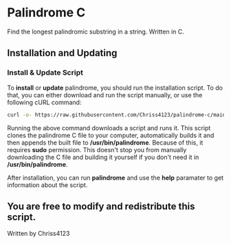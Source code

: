 # Palindrome C

Find the longest palindromic substring in a string. Written in C.

## Installation and Updating
### Install & Update Script

To **install** or **update** palindrome, you should run the installation script. To do that, you can either download and run the script manually, or use the following cURL command:
```sh
curl -o- https://raw.githubusercontent.com/Chriss4123/palindrome-c/main/install.sh | cat > install.sh && sudo bash install.sh && rm install.sh
```
Running the above command downloads a script and runs it. This script clones the palindrome C file to your computer, automatically builds it and then appends the built file to **/usr/bin/palindrome**. Because of this, it requires **sudo** permission. This doesn't stop you from manually downloading the C file and building it yourself if you don't need it in **/usr/bin/palindrome**.

After installation, you can run **palindrome** and use the **help** paramater to get information about the script.

## You are free to modify and redistribute this script.
Written by Chriss4123

